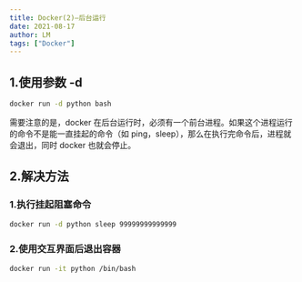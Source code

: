 ```yaml
---
title: Docker(2)—后台运行
date: 2021-08-17
author: LM
tags: ["Docker"]
---
```


## 1.使用参数 -d

```bash
docker run -d python bash
```

需要注意的是，docker 在后台运行时，必须有一个前台进程。如果这个进程运行的命令不是能一直挂起的命令（如 ping，sleep），那么在执行完命令后，进程就会退出，同时 docker 也就会停止。

## 2.解决方法

### 1.执行挂起阻塞命令

```bash
docker run -d python sleep 99999999999999
```

### 2.使用交互界面后退出容器

```bash
docker run -it python /bin/bash
```

